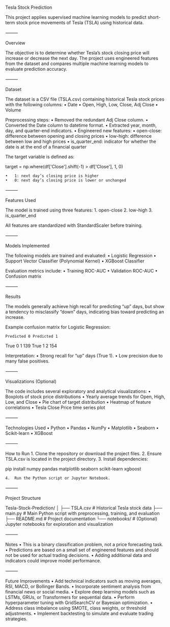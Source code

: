 Tesla Stock Prediction

This project applies supervised machine learning models to predict short-term stock price movements of Tesla (TSLA) using historical data.

⸻

Overview

The objective is to determine whether Tesla’s stock closing price will increase or decrease the next day. The project uses engineered features from the dataset and compares multiple machine learning models to evaluate prediction accuracy.

⸻

Dataset

The dataset is a CSV file (TSLA.csv) containing historical Tesla stock prices with the following columns:
	•	Date
	•	Open, High, Low, Close, Adj Close
	•	Volume

Preprocessing steps:
	•	Removed the redundant Adj Close column.
	•	Converted the Date column to datetime format.
	•	Extracted year, month, day, and quarter-end indicators.
	•	Engineered new features:
	•	open-close: difference between opening and closing prices
	•	low-high: difference between low and high prices
	•	is_quarter_end: indicator for whether the date is at the end of a financial quarter

The target variable is defined as:

target = np.where(df['Close'].shift(-1) > df['Close'], 1, 0)

	•	1: next day’s closing price is higher
	•	0: next day’s closing price is lower or unchanged

⸻

Features Used

The model is trained using three features:
	1.	open-close
	2.	low-high
	3.	is_quarter_end

All features are standardized with StandardScaler before training.

⸻

Models Implemented

The following models are trained and evaluated:
	•	Logistic Regression
	•	Support Vector Classifier (Polynomial Kernel)
	•	XGBoost Classifier

Evaluation metrics include:
	•	Training ROC-AUC
	•	Validation ROC-AUC
	•	Confusion matrix

⸻

Results

The models generally achieve high recall for predicting “up” days, but show a tendency to misclassify “down” days, indicating bias toward predicting an increase.

Example confusion matrix for Logistic Regression:

	Predicted 0	Predicted 1
True 0	1	139
True 1	2	154

Interpretation:
	•	Strong recall for “up” days (True 1).
	•	Low precision due to many false positives.

⸻

Visualizations (Optional)

The code includes several exploratory and analytical visualizations:
	•	Boxplots of stock price distributions
	•	Yearly average trends for Open, High, Low, and Close
	•	Pie chart of target distribution
	•	Heatmap of feature correlations
	•	Tesla Close Price time series plot

⸻

Technologies Used
	•	Python
	•	Pandas
	•	NumPy
	•	Matplotlib
	•	Seaborn
	•	Scikit-learn
	•	XGBoost

⸻

How to Run
	1.	Clone the repository or download the project files.
	2.	Ensure TSLA.csv is located in the project directory.
	3.	Install dependencies:

pip install numpy pandas matplotlib seaborn scikit-learn xgboost


	4.	Run the Python script or Jupyter Notebook.

⸻

Project Structure

Tesla-Stock-Prediction/
│
├── TSLA.csv                # Historical Tesla stock data
├── main.py                 # Main Python script with preprocessing, training, and evaluation
├── README.md               # Project documentation
└── notebooks/              # (Optional) Jupyter notebooks for exploration and visualization


⸻

Notes
	•	This is a binary classification problem, not a price forecasting task.
	•	Predictions are based on a small set of engineered features and should not be used for actual trading decisions.
	•	Adding additional data and indicators could improve model performance.

⸻

Future Improvements
	•	Add technical indicators such as moving averages, RSI, MACD, or Bollinger Bands.
	•	Incorporate sentiment analysis from financial news or social media.
	•	Explore deep learning models such as LSTMs, GRUs, or Transformers for sequential data.
	•	Perform hyperparameter tuning with GridSearchCV or Bayesian optimization.
	•	Address class imbalance using SMOTE, class weights, or threshold adjustments.
	•	Implement backtesting to simulate and evaluate trading strategies.
